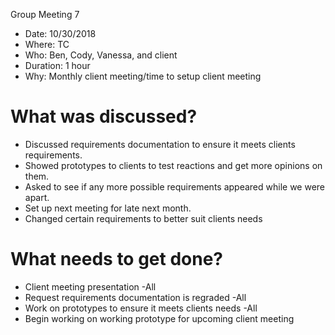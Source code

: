 Group Meeting 7
* Date: 10/30/2018
* Where: TC
* Who: Ben, Cody, Vanessa, and client
* Duration: 1 hour
* Why: Monthly client meeting/time to setup client meeting

# What was discussed?
* Discussed requirements documentation to ensure it meets clients requirements.
* Showed prototypes to clients to test reactions and get more opinions on them.
* Asked to see if any more possible requirements appeared while we were apart.
* Set up next meeting for late next month.
* Changed certain requirements to better suit clients needs

# What needs to get done?
* Client meeting presentation -All
* Request requirements documentation is regraded -All
* Work on prototypes to ensure it meets clients needs -All
* Begin working on working prototype for upcoming client meeting
